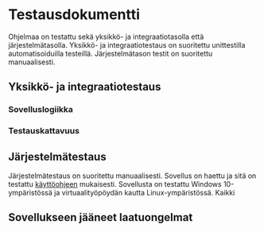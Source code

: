 # Testausdokumentti

Ohjelmaa on testattu sekä yksikkö- ja integraatiotasolla että järjestelmätasolla.
Yksikkö- ja integraatiotestaus on suoritettu unittestilla automatisoiduilla testeillä.
Järjestelmätason testit on suoritettu manuaalisesti.

## Yksikkö- ja integraatiotestaus

### Sovelluslogiikka

### Testauskattavuus

## Järjestelmätestaus

Järjestelmätestaus on suoritettu manuaalisesti. Sovellus on haettu ja sitä on testattu [käyttöohjeen](kayttoohje.md) mukaisesti.
Sovellusta on testattu Windows 10-ympäristössä ja virtuaalityöpöydän kautta Linux-ympäristössä. Kaikki 

## Sovellukseen jääneet laatuongelmat